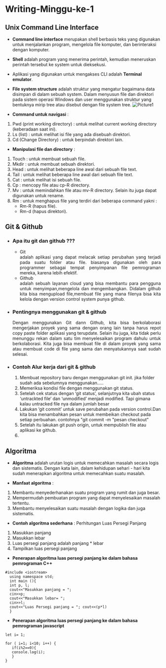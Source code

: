 # Writing-Minggu-ke-1
## **Unix Command Line Interface**

- **Command line interface** merupakan shell berbasis teks yang digunakan untuk menjalankan program, mengelola file komputer, dan berinteraksi dengan komputer. 
- **Shell** adalah  program yang menerima perintah, kemudian meneruskan perintah tersebut ke system untuk dieksekusi. 
- Aplikasi yang digunakan untuk mengakses CLI adalah **Terminal emulator**. 

- **File system structure** adalah struktur yang mengatur bagaimana data disimpan di dalam sebuah system. Dalam menyusun file dan direktori pada sistem operasi Windows dan user menggunakan struktur yang bentuknya mirip tree atau disebut dengan file system tree. 
![Picture1](https://user-images.githubusercontent.com/113364526/191979262-6a8b991d-2e25-4503-b6cb-374249390a3d.png)

- **Command untuk navigasi** :
 1. Pwd (print working directory) : untuk melihat current working directory (keberadaan saat ini).
 2. Ls (list) : untuk melihat isi file yang ada disebuah direktori.
 3. Cd (Change Directory) : untuk berpindah direktori lain.
- **Manipulasi file dan directory** : 
1. Touch : untuk membuat sebuah file.
2. Mkdir : untuk membuat sebuah direktori.
3. Head : untuk melihat beberapa line awal dari sebuah file text.
4. Tail : untuk melihat beberapa line awal dari sebuah file text. 
5. Cat : untuk melihat isi sebuah file.
6. Cp : mencopy file atau cp-R directory.
7. Mv : untuk memindahkan file atau mv-R directory. Selain itu juga dapat digunakan untuk rename.
8. Rm : untuk menghapus file yang terdiri dari beberapa command yakni : 
    - Rm-R (hapus file). 
    - Rm-d (hapus direktori).

## **Git & Github**
- ### Apa itu git dan github ???
   - Git
     <div align="justify"> adalah aplikasi yang dapat melacak setiap perubahan yang terjadi pada suatu folder atau file. biasanya digunakan oleh para programmer sebagai tempat penyimpanan file pemrograman mereka, karena lebih efektif.
   - Github
     <div align="justify"> adalah sebuah layanan cloud yang bisa membantu para pengguna untuk menyimpan,mengelola dan mengembangkan. Didalam github kita bisa mengupload file,membuat file yang mana filenya bisa kita kelola dengan version control system punya github.
      
- ### Pentingnya menggunakan git & github
  <div align="justify"> Dengan menggunakan Git dann Github, kita bisa berkolaborasi mengerjakan proyek yang sama dengan orang lain tanpa harus repot  copy paste folder aplikasi yang terupdate. Selain itu juga, kita tidak perlu menunggu rekan dalam satu tim menyelesaikan program dahulu untuk berkolaborasi. Kita juga bisa membuat file di dalam proyek yang sama atau membuat code di file yang sama dan menyatukannya saat sudah selesai.
   
 - ### Contoh Alur kerja dari git & github 
   1. Membuat repository baru dengan menggunakan git init. jika folder sudah ada sebelumnya menggunakan.....
   2. Memeriksa kondisi file dengan menggunakan git status. 
   3. Setelah cek status dengan ‘git status’, selanjutnya kita ubah status ‘untrackted file’ dan ‘unmodified’ menjadi modified. Tapi gimana kalau untracked file nya dalam jumlah besar
    4. Lakukan ‘git commit’ untuk save perubahan pada version control.Dan kita bisa menambahkan pesan untuk membeikan checkout pada setiap perbuahan. contohnya "git commit -m "pesan checkout"
    5. Setelah itu lakukan git push origin, untuk mempublish file atau aplikasi ke github. 
   6. 
   


   
   
 

## **Algoritma**
- **Algoritma** adalah urutan logis untuk memecahkan masalah secara logis dan sistematis. Dengan kata lain, dalam kehidupan sehari - hari kita sudah menerapkan algoritma untuk memecahkan suatu masalah. 

- **Manfaat algoritma** : 
1. Membantu menyederhanakan suatu program yang rumit dan juga besar.
2. Mempermudah pembuatan program yang dapat menyelesaikan masalah tertentu.
3. Membantu menyelesaikan suatu masalah dengan logika dan juga sistematis.
   
- **Contoh algoritma sederhana** : 
   Perhitungan Luas Persegi Panjang
1. Masukkan panjang 
2. Masukkan lebar
3. Luas persegi panjang adalah panjang * lebar
4. Tampilkan luas persegi panjang 
   
- **Penerapan algoritma luas persegi panjang ke dalam bahasa pemrograman C++**

```
#include <iostream>
  using namespace std;
  int main (){
  int p, l;
  cout<<"Masukkan panjang = ";
  cin>>p;
  cout<<"Masukkan lebar= ";
  cin>>l;
  cout<<"Luas Persegi panjang = "; cout<<(p*l)
  }
  ```

- **Penerapan algoritma luas persegi panjang ke dalam bahasa pemrograman javascript**

 ```
let i= 1;

for ( i=1; i<10; i++) {
    if(i%2==0){
    console.log(i);
    }
}
 ```
 

